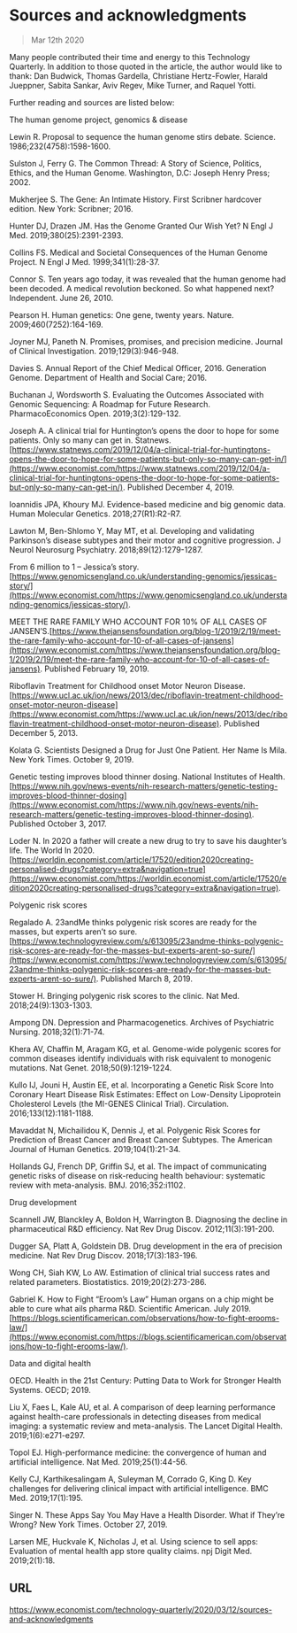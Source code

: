 # Sources and acknowledgments

> Mar 12th 2020

Many people contributed their time and energy to this Technology Quarterly. In addition to those quoted in the article, the author would like to thank: Dan Budwick, Thomas Gardella, Christiane Hertz-Fowler, Harald Jueppner, Sabita Sankar, Aviv Regev, Mike Turner, and Raquel Yotti.

Further reading and sources are listed below:

The human genome project, genomics & disease

Lewin R. Proposal to sequence the human genome stirs debate. Science. 1986;232(4758):1598-1600.

Sulston J, Ferry G. The Common Thread: A Story of Science, Politics, Ethics, and the Human Genome. Washington, D.C: Joseph Henry Press; 2002.

Mukherjee S. The Gene: An Intimate History. First Scribner hardcover edition. New York: Scribner; 2016.

Hunter DJ, Drazen JM. Has the Genome Granted Our Wish Yet? N Engl J Med. 2019;380(25):2391-2393.

Collins FS. Medical and Societal Consequences of the Human Genome Project. N Engl J Med. 1999;341(1):28-37.

Connor S. Ten years ago today, it was revealed that the human genome had been decoded. A medical revolution beckoned. So what happened next? Independent. June 26, 2010.

Pearson H. Human genetics: One gene, twenty years. Nature. 2009;460(7252):164-169.

Joyner MJ, Paneth N. Promises, promises, and precision medicine. Journal of Clinical Investigation. 2019;129(3):946-948.

Davies S. Annual Report of the Chief Medical Officer, 2016. Generation Genome. Department of Health and Social Care; 2016.

Buchanan J, Wordsworth S. Evaluating the Outcomes Associated with Genomic Sequencing: A Roadmap for Future Research. PharmacoEconomics Open. 2019;3(2):129-132.

Joseph A. A clinical trial for Huntington’s opens the door to hope for some patients. Only so many can get in. Statnews.[https://www.statnews.com/2019/12/04/a-clinical-trial-for-huntingtons-opens-the-door-to-hope-for-some-patients-but-only-so-many-can-get-in/](https://www.economist.com/https://www.statnews.com/2019/12/04/a-clinical-trial-for-huntingtons-opens-the-door-to-hope-for-some-patients-but-only-so-many-can-get-in/). Published December 4, 2019.

Ioannidis JPA, Khoury MJ. Evidence-based medicine and big genomic data. Human Molecular Genetics. 2018;27(R1):R2-R7.

Lawton M, Ben-Shlomo Y, May MT, et al. Developing and validating Parkinson’s disease subtypes and their motor and cognitive progression. J Neurol Neurosurg Psychiatry. 2018;89(12):1279-1287.

From 6 million to 1 – Jessica’s story.[https://www.genomicsengland.co.uk/understanding-genomics/jessicas-story/](https://www.economist.com/https://www.genomicsengland.co.uk/understanding-genomics/jessicas-story/).

MEET THE RARE FAMILY WHO ACCOUNT FOR 10% OF ALL CASES OF JANSEN’S.[https://www.thejansensfoundation.org/blog-1/2019/2/19/meet-the-rare-family-who-account-for-10-of-all-cases-of-jansens](https://www.economist.com/https://www.thejansensfoundation.org/blog-1/2019/2/19/meet-the-rare-family-who-account-for-10-of-all-cases-of-jansens). Published February 19, 2019.

Riboflavin Treatment for Childhood onset Motor Neuron Disease.[https://www.ucl.ac.uk/ion/news/2013/dec/riboflavin-treatment-childhood-onset-motor-neuron-disease](https://www.economist.com/https://www.ucl.ac.uk/ion/news/2013/dec/riboflavin-treatment-childhood-onset-motor-neuron-disease). Published December 5, 2013.

Kolata G. Scientists Designed a Drug for Just One Patient. Her Name Is Mila. New York Times. October 9, 2019.

Genetic testing improves blood thinner dosing. National Institutes of Health.[https://www.nih.gov/news-events/nih-research-matters/genetic-testing-improves-blood-thinner-dosing](https://www.economist.com/https://www.nih.gov/news-events/nih-research-matters/genetic-testing-improves-blood-thinner-dosing). Published October 3, 2017.

Loder N. In 2020 a father will create a new drug to try to save his daughter’s life. The World In 2020. [https://worldin.economist.com/article/17520/edition2020creating-personalised-drugs?category=extra&navigation=true](https://www.economist.com/https://worldin.economist.com/article/17520/edition2020creating-personalised-drugs?category=extra&navigation=true).

Polygenic risk scores 

Regalado A. 23andMe thinks polygenic risk scores are ready for the masses, but experts aren’t so sure.[https://www.technologyreview.com/s/613095/23andme-thinks-polygenic-risk-scores-are-ready-for-the-masses-but-experts-arent-so-sure/](https://www.economist.com/https://www.technologyreview.com/s/613095/23andme-thinks-polygenic-risk-scores-are-ready-for-the-masses-but-experts-arent-so-sure/). Published March 8, 2019.

Stower H. Bringing polygenic risk scores to the clinic. Nat Med. 2018;24(9):1303-1303.

Ampong DN. Depression and Pharmacogenetics. Archives of Psychiatric Nursing. 2018;32(1):71-74.

Khera AV, Chaffin M, Aragam KG, et al. Genome-wide polygenic scores for common diseases identify individuals with risk equivalent to monogenic mutations. Nat Genet. 2018;50(9):1219-1224.

Kullo IJ, Jouni H, Austin EE, et al. Incorporating a Genetic Risk Score Into Coronary Heart Disease Risk Estimates: Effect on Low-Density Lipoprotein Cholesterol Levels (the MI-GENES Clinical Trial). Circulation. 2016;133(12):1181-1188.

Mavaddat N, Michailidou K, Dennis J, et al. Polygenic Risk Scores for Prediction of Breast Cancer and Breast Cancer Subtypes. The American Journal of Human Genetics. 2019;104(1):21-34.

Hollands GJ, French DP, Griffin SJ, et al. The impact of communicating genetic risks of disease on risk-reducing health behaviour: systematic review with meta-analysis. BMJ. 2016;352:i1102.

Drug development

Scannell JW, Blanckley A, Boldon H, Warrington B. Diagnosing the decline in pharmaceutical R&D efficiency. Nat Rev Drug Discov. 2012;11(3):191-200.

Dugger SA, Platt A, Goldstein DB. Drug development in the era of precision medicine. Nat Rev Drug Discov. 2018;17(3):183-196.

Wong CH, Siah KW, Lo AW. Estimation of clinical trial success rates and related parameters. Biostatistics. 2019;20(2):273-286.

Gabriel K. How to Fight “Eroom’s Law” Human organs on a chip might be able to cure what ails pharma R&D. Scientific American. July 2019.[https://blogs.scientificamerican.com/observations/how-to-fight-erooms-law/](https://www.economist.com/https://blogs.scientificamerican.com/observations/how-to-fight-erooms-law/).

Data and digital health

OECD. Health in the 21st Century: Putting Data to Work for Stronger Health Systems. OECD; 2019.

Liu X, Faes L, Kale AU, et al. A comparison of deep learning performance against health-care professionals in detecting diseases from medical imaging: a systematic review and meta-analysis. The Lancet Digital Health. 2019;1(6):e271-e297.

Topol EJ. High-performance medicine: the convergence of human and artificial intelligence. Nat Med. 2019;25(1):44-56.

Kelly CJ, Karthikesalingam A, Suleyman M, Corrado G, King D. Key challenges for delivering clinical impact with artificial intelligence. BMC Med. 2019;17(1):195.

Singer N. These Apps Say You May Have a Health Disorder. What if They’re Wrong? New York Times. October 27, 2019.

Larsen ME, Huckvale K, Nicholas J, et al. Using science to sell apps: Evaluation of mental health app store quality claims. npj Digit Med. 2019;2(1):18. 

## URL

https://www.economist.com/technology-quarterly/2020/03/12/sources-and-acknowledgments
